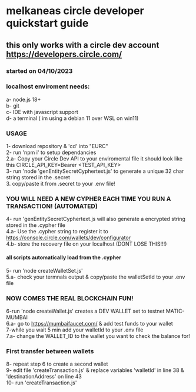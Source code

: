 # melkaneas circle developer quickstart guide   
## this only works with a circle dev account https://developers.circle.com/  
### started on 04/10/2023  
### localhost enviroment needs:  
a- node.js 18+  
b- git  
c- IDE with javascript support  
d- a terminal ( im using a debian 11 over WSL on win11)  

### USAGE  
1- download repository & 'cd' into "EURC"  
2- run 'npm i' to setup dependancies  
2.a- Copy your Circle Dev API to your enviromental file it should look like this CIRCLE_API_KEY=Bearer <TEST_API_KEY>  
3- run 'node 'genEntitySecretCyphertext.js' to generate a unique 32 char string stored in the .secret   
3. copy/paste it from .secret to your .env file!  

### YOU WILL NEED A NEW CYPHER EACH TIME YOU RUN A TRANSACTION! (AUTOMATED)  
4- run 'genEntitySecretCyphertext.js will also generate a encrypted string stored in the .cypher file  
4.a- Use the .cypher string to register it to https://console.circle.com/wallets/dev/configurator  
4.b- store the recovery file on your localhost (DONT LOSE THIS!!!)  

#### all scripts automatically load from the .cypher  
5- run 'node createWalletSet.js'   
5.a- check your termnals output & copy/paste the walletSetId to your .env file  

### NOW COMES THE REAL BLOCKCHAIN FUN!  
6-run 'node createWallet.js' creates a DEV WALLET set to testnet MATIC-MUMBAI  
6.a- go to https://mumbaifaucet.com/ & add test funds to your wallet  
7-while you wait 5 min add your walletId to your .env file  
7.a- change the WALLET_ID to the wallet you want to check the balance for!  

### First transfer between wallets  
8- repeat step 6 to create a second wallet   
9- edit file 'createTransaction.js' & replace variables 'walletId' in line 38 & 'destinationAddress' on line 43   
10- run 'createTransaction.js'  

